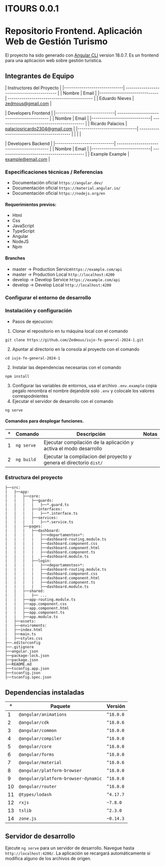 
# ITOURS 0.0.1

# Repositorio Frontend. Aplicación Web de Gestión Turismo
El proyecto ha sido generado con [Angular CLI](https://github.com/angular/angular-cli) version 18.0.7.
Es un frontend para una aplicacion web sobre gestión turistica.


## Integrantes de Equipo

| Instructores del Proyecto                                                  |
|------------------------------| ------------------------------------------- |
| Nombre                       | Email                                       |
|------------------------------| ------------------------------------------- |
| Eduardo Nieves               | zedmous@gmail.com                           |



| Developers Frontend                                                        |
|------------------------------| ------------------------------------------- |
| Nombre                       | Email                                       |
|------------------------------| ------------------------------------------- |
| Ricardo Palacios             | palaciosricardo2304@gmail.com               |
|------------------------------| ------------------------------------------- |
|                              |                                             |


| Developers Backend                                                         |
|------------------------------| ------------------------------------------- |
| Nombre                       | Email                                       |
|------------------------------| ------------------------------------------- |
| Example Example              | example@email.com                           |

### Especificaciones técnicas / Referencias

- Documentación oficial `https://angular.dev/` 
- Documentación oficial `https://material.angular.io/`
- Documentación oficial `https://nodejs.org/en`

#### Requerimientos previos:
- Html
- Css
- JavaScript
- TypeScript
- Angular
- NodeJS
- Npm

#### Branches

- master -> Production Service`https://example.com/api`
- master -> Production Local ```http://localhost:4200```
- develop -> Develop Service `https://example.com/api`
- develop -> Develop Local ```http://localhost:4200```

### Configurar el entorno de desarrollo

### Instalación y configuración
- Pasos de ejecucion:

1. Clonar el repositorio en tu máquina local con el comando 
```
git clone https://github.com/Zedmous/iujo-fe-general-2024-1.git
```
2. Apuntar al directorio en la consola al proyecto con el comando 
```
cd iujo-fe-general-2024-1
```
2. Instalar las dependencias necesarias con el comando 
```
npm install
```
3. Configurar las variables de entornos, usa el archivo `.env.example` 
copia pegalo renombra el nombre dejandole solo `.env` y colocale los valores correspodnientes
4. Ejecutar el servidor de desarrollo con el comando 
```
ng serve
```

#### Comandos para desplegar funciones.

| °   | Comando             | Descripción                                                            | Notas |
| --- | ------------------- | ---------------------------------------------------------------------- | ----- |
| 1   | `ng serve`          | Ejecutar compilación de la aplicación y activa el modo desarrollo      |       |
| 2   | `ng build`          | Ejecutar la compilacion del proyecto  y genera el directorio `dist/`   |       |

### Estructura del proyecto

```
├──src:
|   ├──app:
|   |   ├──core:
|   |   │   ├──guards:
|   |   |   |   ├──*.guard.ts
|   │   |   ├──interfaces:
|   |   |   |   ├──*.interface.ts
|   │   |   ├──services:
|   |   |   |   ├──*.service.ts
|   |   ├──pages:
|   │   |   ├──dashboard:
|   |   |   |   ├──<departamentos>*:
|   |   |   |   ├──dashboard-routing.module.ts
|   |   |   |   ├──dashboard.component.css
|   |   |   |   ├──dashboard.component.html
|   |   |   |   ├──dashboard.component.ts
|   |   |   |   ├──dashboard.module.ts
|   │   |   ├──login:
|   |   |   |   ├──<departamentos>*:
|   |   |   |   ├──dashboard-routing.module.ts
|   |   |   |   ├──dashboard.component.css
|   |   |   |   ├──dashboard.component.html
|   |   |   |   ├──dashboard.component.ts
|   |   |   |   ├──dashboard.module.ts
|   |   ├──shared:
|   │   |   ├── ...
|   |   ├──app-routing.module.ts
|   |   ├──app.component.css
|   |   ├──app.component.html
|   |   ├──app.component.ts
|   |   ├──app.module.ts
|   ├──assets:
|   ├──enviroments:
|   ├──index.html
|   ├──main.ts
|   ├──styles.css
├──.editorconfig
├──.gitignore
├──angular.json
├──package-lock.json
├──package.json
├──README.md
├──tsconfig.app.json
├──tsconfig.json
├──tsconfig.spec.json
```

## Dependencias instaladas
| °   | Paquete                            | Versión        |
| --- | ---------------------------------- | ---------------|
|  1  | `@angular/animations`              | `^18.0.0`      |
|  2  | `@angular/cdk`                     | `^18.0.6`      |
|  3  | `@angular/common`                  | `^18.0.0`      |
|  4  | `@angular/compiler`                | `^18.0.0`      |
|  5  | `@angular/core`                    | `^18.0.0`      |
|  6  | `@angular/forms`                   | `^18.0.0`      |
|  7  | `@angular/material`                | `^18.0.6`      |
|  8  | `@angular/platform-browser`        | `^18.0.0`      |
|  9  | `@angular/platform-browser-dynamic`| `^18.0.0`      |
| 10  | `@angular/router`                  | `^18.0.0`      |
| 11  | `@types/lodash`                    | `^4.17.7`      |
| 12  | `rxjs`                             | `~7.8.0`       |
| 13  | `tslib`                            | `^2.3.0`       |
| 14  | `zone.js`                          | `~0.14.3`      |



## Servidor de desarrollo

Ejecute `ng serve` para un servidor de desarrollo. Navegue hasta `http://localhost:4200/`. La aplicación se recargará automáticamente si modifica alguno de los archivos de origen.
